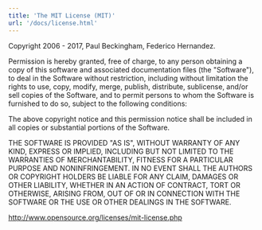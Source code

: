 ```yaml
---
title: 'The MIT License (MIT)'
url: '/docs/license.html'
---
```

<div class="col-md-10 main">
 <div class="row">
  <a name="how">
  </a>
  <p>
   Copyright 2006 - 2017, Paul Beckingham, Federico Hernandez.
  </p>
  <p>
   Permission is hereby granted, free of charge, to any person obtaining a copy
              of this software and associated documentation files (the "Software"), to deal
              in the Software without restriction, including without limitation the rights
              to use, copy, modify, merge, publish, distribute, sublicense, and/or sell
              copies of the Software, and to permit persons to whom the Software is
              furnished to do so, subject to the following conditions:
  </p>
  <p>
   The above copyright notice and this permission notice shall be included
              in all copies or substantial portions of the Software.
  </p>
  <p>
   THE SOFTWARE IS PROVIDED "AS IS", WITHOUT WARRANTY OF ANY KIND, EXPRESS
              OR IMPLIED, INCLUDING BUT NOT LIMITED TO THE WARRANTIES OF MERCHANTABILITY,
              FITNESS FOR A PARTICULAR PURPOSE AND NONINFRINGEMENT. IN NO EVENT SHALL
              THE AUTHORS OR COPYRIGHT HOLDERS BE LIABLE FOR ANY CLAIM, DAMAGES OR OTHER
              LIABILITY, WHETHER IN AN ACTION OF CONTRACT, TORT OR OTHERWISE, ARISING FROM,
              OUT OF OR IN CONNECTION WITH THE SOFTWARE OR THE USE OR OTHER DEALINGS IN THE
              SOFTWARE.
   <p>
    <p>
     <a href="http://www.opensource.org/licenses/mit-license.php">
      http://www.opensource.org/licenses/mit-license.php
     </a>
    </p>
   </p>
  </p>
 </div>
 <br/>
 <br/>
</div>

